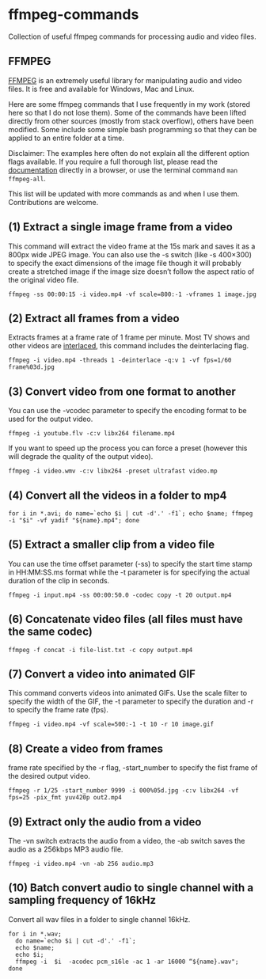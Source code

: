 # ffmpeg-commands
Collection of useful ffmpeg commands for processing audio and video files.  

## FFMPEG
[FFMPEG](https://www.ffmpeg.org/) is an extremely useful library for manipulating audio and video files. It is free and available for Windows, Mac and Linux. 

Here are some ffmpeg commands that I use frequently in my work (stored here so that I do not lose them). Some of the commands have been lifted directly from other sources (mostly from stack overflow), others have been modified. Some include some simple bash programming so that they can be applied to an entire folder at a time. 

Disclaimer: The examples here often do not explain all the different option flags available. If you require a full thorough list, please read the [documentation](https://www.ffmpeg.org/ffmpeg-all.html) directly in a browser, or use the terminal command `man ffmpeg-all`.

This list will be updated with more commands as and when I use them. Contributions are welcome. 


## (1) Extract a single image frame from a video
This command will extract the video frame at the 15s mark and saves it as a 800px wide JPEG image. You can also use the -s switch (like -s 400×300) to specify the exact dimensions of the image file though it will probably create a stretched image if the image size doesn’t follow the aspect ratio of the original video file.

```ffmpeg -ss 00:00:15 -i video.mp4 -vf scale=800:-1 -vframes 1 image.jpg ```

## (2) Extract all frames from a video
Extracts frames at a frame rate of 1 frame per minute. Most TV shows and other videos are [interlaced](https://en.wikipedia.org/wiki/Interlaced_video), this command includes the deinterlacing flag. 

```ffmpeg -i video.mp4 -threads 1 -deinterlace -q:v 1 -vf fps=1/60 frame%03d.jpg ```

## (3) Convert video from one format to another
You can use the -vcodec parameter to specify the encoding format to be used for the output video. 

```ffmpeg -i youtube.flv -c:v libx264 filename.mp4 ```

If you want to speed up the process you can force a preset (however this will degrade the quality of the output video).

```ffmpeg -i video.wmv -c:v libx264 -preset ultrafast video.mp```

## (4) Convert all the videos in a folder to mp4 

```for i in *.avi; do name=`echo $i | cut -d'.' -f1`; echo $name; ffmpeg -i "$i" -vf yadif "${name}.mp4"; done ```

## (5) Extract a smaller clip from a video file 
You can use the time offset parameter (-ss) to specify the start time stamp in HH:MM:SS.ms format while the -t parameter is for specifying the actual duration of the clip in seconds.

``` ffmpeg -i input.mp4 -ss 00:00:50.0 -codec copy -t 20 output.mp4 ```

## (6) Concatenate video files (all files must have the same codec)

```ffmpeg -f concat -i file-list.txt -c copy output.mp4 ```

## (7) Convert a video into animated GIF
This command converts videos into animated GIFs. Use the scale filter to specify the width of the GIF, the -t parameter to specify the duration and -r to specify the frame rate (fps).

```ffmpeg -i video.mp4 -vf scale=500:-1 -t 10 -r 10 image.gif ```

## (8) Create a video from frames
frame rate specified by the -r flag, -start_number to specify the fist frame of the desired output video. 

```ffmpeg -r 1/25 -start_number 9999 -i 000%05d.jpg -c:v libx264 -vf fps=25 -pix_fmt yuv420p out2.mp4```

## (9) Extract only the audio from a video
The -vn switch extracts the audio from a video, the -ab switch saves the audio as a 256kbps MP3 audio file.

```ffmpeg -i video.mp4 -vn -ab 256 audio.mp3```

## (10) Batch convert audio to single channel with a sampling frequency of 16kHz 
Convert all wav files in a folder to single channel 16kHz. 

```
for i in *.wav;
  do name=`echo $i | cut -d'.' -f1`;
  echo $name;
  echo $i;
  ffmpeg -i  $i  -acodec pcm_s16le -ac 1 -ar 16000 “${name}.wav"; 
done
```








